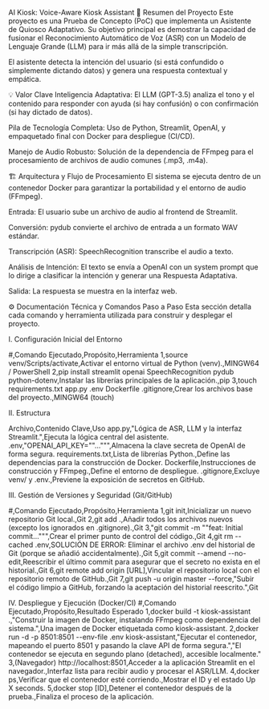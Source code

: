 AI Kiosk: Voice-Aware Kiosk Assistant
🌟 Resumen del Proyecto
Este proyecto es una Prueba de Concepto (PoC) que implementa un Asistente de Quiosco Adaptativo. Su objetivo principal es demostrar la capacidad de fusionar el Reconocimiento Automático de Voz (ASR) con un Modelo de Lenguaje Grande (LLM) para ir más allá de la simple transcripción.

El asistente detecta la intención del usuario (si está confundido o simplemente dictando datos) y genera una respuesta contextual y empática.

💡 Valor Clave
Inteligencia Adaptativa: El LLM (GPT-3.5) analiza el tono y el contenido para responder con ayuda (si hay confusión) o con confirmación (si hay dictado de datos).

Pila de Tecnología Completa: Uso de Python, Streamlit, OpenAI, y empaquetado final con Docker para despliegue (CI/CD).

Manejo de Audio Robusto: Solución de la dependencia de FFmpeg para el procesamiento de archivos de audio comunes (.mp3, .m4a).

🏗️ Arquitectura y Flujo de Procesamiento
El sistema se ejecuta dentro de un contenedor Docker para garantizar la portabilidad y el entorno de audio (FFmpeg).

Entrada: El usuario sube un archivo de audio al frontend de Streamlit.

Conversión: pydub convierte el archivo de entrada a un formato WAV estándar.

Transcripción (ASR): SpeechRecognition transcribe el audio a texto.

Análisis de Intención: El texto se envía a OpenAI con un system prompt que lo dirige a clasificar la intención y generar una Respuesta Adaptativa.

Salida: La respuesta se muestra en la interfaz web.

⚙️ Documentación Técnica y Comandos Paso a Paso
Esta sección detalla cada comando y herramienta utilizada para construir y desplegar el proyecto.

I. Configuración Inicial del Entorno

#,Comando Ejecutado,Propósito,Herramienta
1,source venv/Scripts/activate,Activar el entorno virtual de Python (venv).,MINGW64 / PowerShell
2,pip install streamlit openai SpeechRecognition pydub python-dotenv,Instalar las librerías principales de la aplicación.,pip
3,touch requirements.txt app.py .env Dockerfile .gitignore,Crear los archivos base del proyecto.,MINGW64 (touch)

II. Estructura

Archivo,Contenido Clave,Uso
app.py,"Lógica de ASR, LLM y la interfaz Streamlit.",Ejecuta la lógica central del asistente.
.env,"OPENAI_API_KEY=""...""",Almacena la clave secreta de OpenAI de forma segura.
requirements.txt,Lista de librerías Python.,Define las dependencias para la construcción de Docker.
Dockerfile,Instrucciones de construcción y FFmpeg.,Define el entorno de despliegue.
.gitignore,Excluye venv/ y .env.,Previene la exposición de secretos en GitHub.

III. Gestión de Versiones y Seguridad (Git/GitHub)

#,Comando Ejecutado,Propósito,Herramienta
1,git init,Inicializar un nuevo repositorio Git local.,Git
2,git add .,Añadir todos los archivos nuevos (excepto los ignorados en .gitignore).,Git
3,"git commit -m ""feat: Initial commit...""",Crear el primer punto de control del código.,Git
4,git rm --cached .env,SOLUCIÓN DE ERROR: Eliminar el archivo .env del historial de Git (porque se añadió accidentalmente).,Git
5,git commit --amend --no-edit,Reescribir el último commit para asegurar que el secreto no exista en el historial.,Git
6,git remote add origin [URL],Vincular el repositorio local con el repositorio remoto de GitHub.,Git
7,git push -u origin master --force,"Subir el código limpio a GitHub, forzando la aceptación del historial reescrito.",Git

IV. Despliegue y Ejecución (Docker/CI)
#,Comando Ejecutado,Propósito,Resultado Esperado
1,docker build -t kiosk-assistant .,"Construir la imagen de Docker, instalando FFmpeg como dependencia del sistema.",Una imagen de Docker etiquetada como kiosk-assistant.
2,docker run -d -p 8501:8501 --env-file .env kiosk-assistant,"Ejecutar el contenedor, mapeando el puerto 8501 y pasando la clave API de forma segura.","El contenedor se ejecuta en segundo plano (detached), accesible localmente."
3,(Navegador) http://localhost:8501,Acceder a la aplicación Streamlit en el navegador.,Interfaz lista para recibir audio y procesar el ASR/LLM.
4,docker ps,Verificar que el contenedor esté corriendo.,Mostrar el ID y el estado Up X seconds.
5,docker stop [ID],Detener el contenedor después de la prueba.,Finaliza el proceso de la aplicación.
